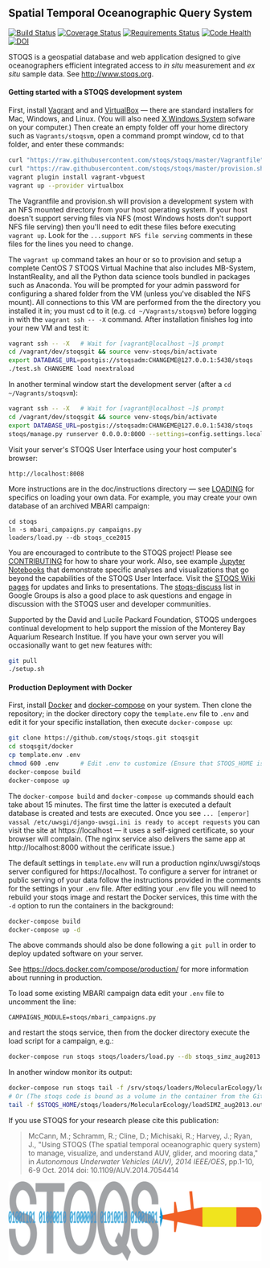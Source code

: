 Spatial Temporal Oceanographic Query System
-------------------------------------------

[![Build Status](https://travis-ci.org/stoqs/stoqs.svg)](https://travis-ci.org/stoqs/stoqs/branches)
[![Coverage Status](https://coveralls.io/repos/stoqs/stoqs/badge.svg?branch=master&service=github)](https://coveralls.io/github/stoqs/stoqs?branch=master)
[![Requirements Status](https://requires.io/github/stoqs/stoqs/requirements.svg?branch=master)](https://requires.io/github/stoqs/stoqs/requirements/?branch=master)
[![Code Health](https://landscape.io/github/stoqs/stoqs/master/landscape.svg?style=flat)](https://landscape.io/github/stoqs/stoqs)
[![DOI](https://zenodo.org/badge/20654/stoqs/stoqs.svg)](https://zenodo.org/badge/latestdoi/20654/stoqs/stoqs)

STOQS is a geospatial database and web application designed to give oceanographers
efficient integrated access to *in situ* measurement and *ex situ* sample data.
See http://www.stoqs.org.

#### Getting started with a STOQS development system 

First, install [Vagrant](https://www.vagrantup.com/) and and [VirtualBox](https://www.virtualbox.org/)
&mdash; there are standard installers for Mac, Windows, and Linux. (You will also need 
[X Windows System](doc/instructions/XWINDOWS.md) sofware on your computer.) Then create an empty folder off your 
home directory such as `Vagrants/stoqsvm`, open a command prompt window, cd to that folder, and enter these 
commands:

```bash
curl "https://raw.githubusercontent.com/stoqs/stoqs/master/Vagrantfile" -o Vagrantfile
curl "https://raw.githubusercontent.com/stoqs/stoqs/master/provision.sh" -o provision.sh
vagrant plugin install vagrant-vbguest
vagrant up --provider virtualbox
```
The Vagrantfile and provision.sh will provision a development system with an NFS mounted
directory from your host operating system. If your host doesn't support serving files via
NFS (most Windows hosts don't support NFS file serving) then you'll need to edit these files 
before executing `vagrant up`. Look for the `...support NFS file serving` comments in these 
files for the lines you need to change.

The `vagrant up` command takes an hour or so to provision and setup a complete CentOS 7 
STOQS Virtual Machine that also includes MB-System, InstantReality, and all the Python data science 
tools bundled in packages such as Anaconda.  You will be prompted for your admin password
for configuring a shared folder from the VM (unless you've disabled the NFS mount).  All connections to this VM are 
performed from the the directory you installed it in; you must cd to it (e.g. `cd
~/Vagrants/stoqsvm`) before logging in with the `vagrant ssh -- -X` command.  After 
installation finishes log into your new VM and test it:

```bash
vagrant ssh -- -X   # Wait for [vagrant@localhost ~]$ prompt
cd /vagrant/dev/stoqsgit && source venv-stoqs/bin/activate
export DATABASE_URL=postgis://stoqsadm:CHANGEME@127.0.0.1:5438/stoqs
./test.sh CHANGEME load noextraload
```

In another terminal window start the development server (after a `cd ~/Vagrants/stoqsvm`):

```bash
vagrant ssh -- -X   # Wait for [vagrant@localhost ~]$ prompt
cd /vagrant/dev/stoqsgit && source venv-stoqs/bin/activate
export DATABASE_URL=postgis://stoqsadm:CHANGEME@127.0.0.1:5438/stoqs
stoqs/manage.py runserver 0.0.0.0:8000 --settings=config.settings.local
```

Visit your server's STOQS User Interface using your host computer's browser:

    http://localhost:8008

More instructions are in the doc/instructions directory &mdash; see [LOADING](doc/instructions/LOADING.md) 
for specifics on loading your own data. For example, you may create your own database of an archived MBARI campaign:

    cd stoqs
    ln -s mbari_campaigns.py campaigns.py
    loaders/load.py --db stoqs_cce2015

You are encouraged to contribute to the STOQS project! Please see [CONTRIBUTING](CONTRIBUTING.md)
for how to share your work.  Also, see example 
[Jupyter Notebooks](http://nbviewer.jupyter.org/github/stoqs/stoqs/blob/master/stoqs/contrib/notebooks)
that demonstrate specific analyses and visualizations that go beyond the capabilities of the STOQS User Interface.
Visit the [STOQS Wiki pages](https://github.com/stoqs/stoqs/wiki) for updates and links to presentations.
The [stoqs-discuss](https://groups.google.com/forum/#!forum/stoqs-discuss) list in Google Groups is also 
a good place to ask questions and engage in discussion with the STOQS user and developer communities.

Supported by the David and Lucile Packard Foundation, STOQS undergoes continual development
to help support the mission of the Monterey Bay Aquarium Research Institue.  If you have your
own server you will occasionally want to get new features with:

```bash
git pull
./setup.sh
```

#### Production Deployment with Docker

First, install [Docker](https://www.docker.com/) and [docker-compose](https://docs.docker.com/compose/install/)
on your system.  Then clone the repository; in the docker directory copy the `template.env` file to `.env` 
and edit it for your specific installation, then execute `docker-compose up`:

```bash
git clone https://github.com/stoqs/stoqs.git stoqsgit
cd stoqsgit/docker
cp template.env .env
chmod 600 .env      # Edit .env to customize (Ensure that STOQS_HOME is set to the full path of stoqsgit)
docker-compose build
docker-compose up
```
The `docker-compose build` and `docker-compose up` commands should each take about 15 minutes.
The first time the latter is executed a default database is created and tests are executed.
Once you see `... [emperor] vassal /etc/uwsgi/django-uwsgi.ini is ready to accept requests`
you can visit the site at https://localhost &mdash; it uses a self-signed certificate, so your
browser will complain. (The nginx service also delivers the same app at http://localhost:8000
without the cerificate issue.)

The default settings in `template.env` will run a production nginx/uwsgi/stoqs server configured
for https://localhost.  To configure a server for intranet or public serving of
your data follow the instructions provided in the comments for the settings in your `.env` file.
After editing your `.env` file you will need to rebuild your stoqs image and restart the Docker 
services, this time with the `-d` option to run the containers in the background:

```bash
docker-compose build
docker-compose up -d
```

The above commands should also be done following a `git pull` in order to deploy updated
software on your server.

See https://docs.docker.com/compose/production/ for more information about running in production.

To load some existing MBARI campaign data edit your `.env` file to uncomment the line:

```
CAMPAIGNS_MODULE=stoqs/mbari_campaigns.py
```

and restart the stoqs service, then from the docker directory execute the load script for a campaign, e.g.:

```bash
docker-compose run stoqs stoqs/loaders/load.py --db stoqs_simz_aug2013
```

In another window monitor its output:

```bash
docker-compose run stoqs tail -f /srv/stoqs/loaders/MolecularEcology/loadSIMZ_aug2013.out
# Or (The stoqs code is bound as a volume in the container from the GitHub cloned location)
tail -f $STOQS_HOME/stoqs/loaders/MolecularEcology/loadSIMZ_aug2013.out
```


If you use STOQS for your research please cite this publication:

> McCann, M.; Schramm, R.; Cline, D.; Michisaki, R.; Harvey, J.; Ryan, J., "Using STOQS (The spatial 
> temporal oceanographic query system) to manage, visualize, and understand AUV, glider, and mooring data," 
> in *Autonomous Underwater Vehicles (AUV), 2014 IEEE/OES*, pp.1-10, 6-9 Oct. 2014
> doi: 10.1109/AUV.2014.7054414

![STOQS logo](stoqs/static/images/STOQS_logo_gray1_689.png)
